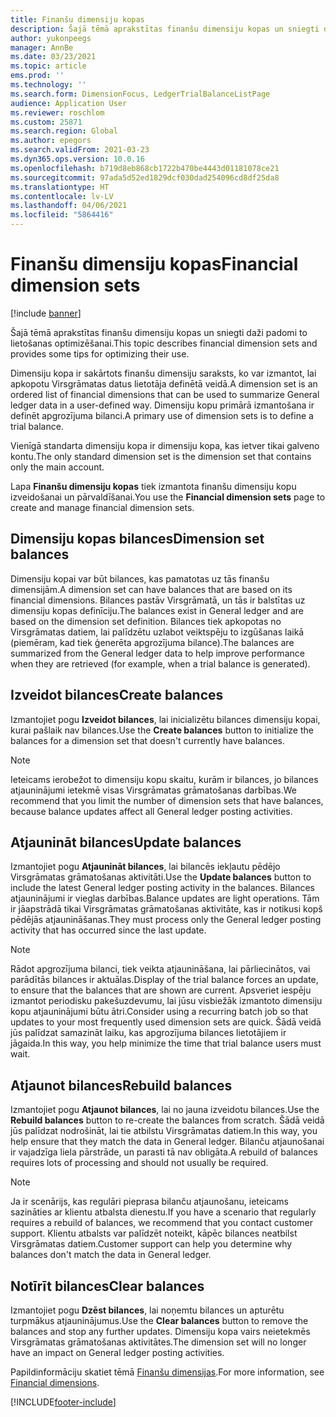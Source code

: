 ```yaml
---
title: Finanšu dimensiju kopas
description: Šajā tēmā aprakstītas finanšu dimensiju kopas un sniegti daži padomi to lietošanas optimizēšanai.
author: yukonpeegs
manager: AnnBe
ms.date: 03/23/2021
ms.topic: article
ems.prod: ''
ms.technology: ''
ms.search.form: DimensionFocus, LedgerTrialBalanceListPage
audience: Application User
ms.reviewer: roschlom
ms.custom: 25871
ms.search.region: Global
ms.author: epegors
ms.search.validFrom: 2021-03-23
ms.dyn365.ops.version: 10.0.16
ms.openlocfilehash: b719d8eb868cb1722b470be4443d01181078ce21
ms.sourcegitcommit: 97ada5d52ed1829dcf030dad254096cd8df25da8
ms.translationtype: HT
ms.contentlocale: lv-LV
ms.lasthandoff: 04/06/2021
ms.locfileid: "5864416"
---
```

# <a name="financial-dimension-sets"></a><span data-ttu-id="b300d-103">Finanšu dimensiju kopas</span><span class="sxs-lookup"><span data-stu-id="b300d-103">Financial dimension sets</span></span>

[!include [banner](../includes/banner.md)]

<span data-ttu-id="b300d-104">Šajā tēmā aprakstītas finanšu dimensiju kopas un sniegti daži padomi to lietošanas optimizēšanai.</span><span class="sxs-lookup"><span data-stu-id="b300d-104">This topic describes financial dimension sets and provides some tips for optimizing their use.</span></span>

<span data-ttu-id="b300d-105">Dimensiju kopa ir sakārtots finanšu dimensiju saraksts, ko var izmantot, lai apkopotu Virsgrāmatas datus lietotāja definētā veidā.</span><span class="sxs-lookup"><span data-stu-id="b300d-105">A dimension set is an ordered list of financial dimensions that can be used to summarize General ledger data in a user-defined way.</span></span> <span data-ttu-id="b300d-106">Dimensiju kopu primārā izmantošana ir definēt apgrozījuma bilanci.</span><span class="sxs-lookup"><span data-stu-id="b300d-106">A primary use of dimension sets is to define a trial balance.</span></span>

<span data-ttu-id="b300d-107">Vienīgā standarta dimensiju kopa ir dimensiju kopa, kas ietver tikai galveno kontu.</span><span class="sxs-lookup"><span data-stu-id="b300d-107">The only standard dimension set is the dimension set that contains only the main account.</span></span>

<span data-ttu-id="b300d-108">Lapa **Finanšu dimensiju kopas** tiek izmantota finanšu dimensiju kopu izveidošanai un pārvaldīšanai.</span><span class="sxs-lookup"><span data-stu-id="b300d-108">You use the **Financial dimension sets** page to create and manage financial dimension sets.</span></span>

## <a name="dimension-set-balances"></a><span data-ttu-id="b300d-109">Dimensiju kopas bilances</span><span class="sxs-lookup"><span data-stu-id="b300d-109">Dimension set balances</span></span>

<span data-ttu-id="b300d-110">Dimensiju kopai var būt bilances, kas pamatotas uz tās finanšu dimensijām.</span><span class="sxs-lookup"><span data-stu-id="b300d-110">A dimension set can have balances that are based on its financial dimensions.</span></span> <span data-ttu-id="b300d-111">Bilances pastāv Virsgrāmatā, un tās ir balstītas uz dimensiju kopas definīciju.</span><span class="sxs-lookup"><span data-stu-id="b300d-111">The balances exist in General ledger and are based on the dimension set definition.</span></span> <span data-ttu-id="b300d-112">Bilances tiek apkopotas no Virsgrāmatas datiem, lai palīdzētu uzlabot veiktspēju to izgūšanas laikā (piemēram, kad tiek ģenerēta apgrozījuma bilance).</span><span class="sxs-lookup"><span data-stu-id="b300d-112">The balances are summarized from the General ledger data to help improve performance when they are retrieved (for example, when a trial balance is generated).</span></span>

## <a name="create-balances"></a><span data-ttu-id="b300d-113">Izveidot bilances</span><span class="sxs-lookup"><span data-stu-id="b300d-113">Create balances</span></span>

<span data-ttu-id="b300d-114">Izmantojiet pogu **Izveidot bilances**, lai inicializētu bilances dimensiju kopai, kurai pašlaik nav bilances.</span><span class="sxs-lookup"><span data-stu-id="b300d-114">Use the **Create balances** button to initialize the balances for a dimension set that doesn't currently have balances.</span></span>

> [!NOTE]
> <span data-ttu-id="b300d-115">Ieteicams ierobežot to dimensiju kopu skaitu, kurām ir bilances, jo bilances atjauninājumi ietekmē visas Virsgrāmatas grāmatošanas darbības.</span><span class="sxs-lookup"><span data-stu-id="b300d-115">We recommend that you limit the number of dimension sets that have balances, because balance updates affect all General ledger posting activities.</span></span>

## <a name="update-balances"></a><span data-ttu-id="b300d-116">Atjaunināt bilances</span><span class="sxs-lookup"><span data-stu-id="b300d-116">Update balances</span></span>

<span data-ttu-id="b300d-117">Izmantojiet pogu **Atjaunināt bilances**, lai bilancēs iekļautu pēdējo Virsgrāmatas grāmatošanas aktivitāti.</span><span class="sxs-lookup"><span data-stu-id="b300d-117">Use the **Update balances** button to include the latest General ledger posting activity in the balances.</span></span> <span data-ttu-id="b300d-118">Bilances atjauninājumi ir vieglas darbības.</span><span class="sxs-lookup"><span data-stu-id="b300d-118">Balance updates are light operations.</span></span> <span data-ttu-id="b300d-119">Tām ir jāapstrādā tikai Virsgrāmatas grāmatošanas aktivitāte, kas ir notikusi kopš pēdējās atjaunināšanas.</span><span class="sxs-lookup"><span data-stu-id="b300d-119">They must process only the General ledger posting activity that has occurred since the last update.</span></span>

> [!NOTE]
> <span data-ttu-id="b300d-120">Rādot apgrozījuma bilanci, tiek veikta atjaunināšana, lai pārliecinātos, vai parādītās bilances ir aktuālas.</span><span class="sxs-lookup"><span data-stu-id="b300d-120">Display of the trial balance forces an update, to ensure that the balances that are shown are current.</span></span> <span data-ttu-id="b300d-121">Apsveriet iespēju izmantot periodisku pakešuzdevumu, lai jūsu visbiežāk izmantoto dimensiju kopu atjauninājumi būtu ātri.</span><span class="sxs-lookup"><span data-stu-id="b300d-121">Consider using a recurring batch job so that updates to your most frequently used dimension sets are quick.</span></span> <span data-ttu-id="b300d-122">Šādā veidā jūs palīdzat samazināt laiku, kas apgrozījuma bilances lietotājiem ir jāgaida.</span><span class="sxs-lookup"><span data-stu-id="b300d-122">In this way, you help minimize the time that trial balance users must wait.</span></span>

## <a name="rebuild-balances"></a><span data-ttu-id="b300d-123">Atjaunot bilances</span><span class="sxs-lookup"><span data-stu-id="b300d-123">Rebuild balances</span></span>

<span data-ttu-id="b300d-124">Izmantojiet pogu **Atjaunot bilances**, lai no jauna izveidotu bilances.</span><span class="sxs-lookup"><span data-stu-id="b300d-124">Use the **Rebuild balances** button to re-create the balances from scratch.</span></span> <span data-ttu-id="b300d-125">Šādā veidā jūs palīdzat nodrošināt, lai tie atbilstu Virsgrāmatas datiem.</span><span class="sxs-lookup"><span data-stu-id="b300d-125">In this way, you help ensure that they match the data in General ledger.</span></span> <span data-ttu-id="b300d-126">Bilanču atjaunošanai ir vajadzīga liela pārstrāde, un parasti tā nav obligāta.</span><span class="sxs-lookup"><span data-stu-id="b300d-126">A rebuild of balances requires lots of processing and should not usually be required.</span></span>

> [!NOTE]
> <span data-ttu-id="b300d-127">Ja ir scenārijs, kas regulāri pieprasa bilanču atjaunošanu, ieteicams sazināties ar klientu atbalsta dienestu.</span><span class="sxs-lookup"><span data-stu-id="b300d-127">If you have a scenario that regularly requires a rebuild of balances, we recommend that you contact customer support.</span></span> <span data-ttu-id="b300d-128">Klientu atbalsts var palīdzēt noteikt, kāpēc bilances neatbilst Virsgrāmatas datiem.</span><span class="sxs-lookup"><span data-stu-id="b300d-128">Customer support can help you determine why balances don't match the data in General ledger.</span></span>

## <a name="clear-balances"></a><span data-ttu-id="b300d-129">Notīrīt bilances</span><span class="sxs-lookup"><span data-stu-id="b300d-129">Clear balances</span></span>

<span data-ttu-id="b300d-130">Izmantojiet pogu **Dzēst bilances**, lai noņemtu bilances un apturētu turpmākus atjauninājumus.</span><span class="sxs-lookup"><span data-stu-id="b300d-130">Use the **Clear balances** button to remove the balances and stop any further updates.</span></span> <span data-ttu-id="b300d-131">Dimensiju kopa vairs neietekmēs Virsgrāmatas grāmatošanas aktivitātes.</span><span class="sxs-lookup"><span data-stu-id="b300d-131">The dimension set will no longer have an impact on General ledger posting activities.</span></span>

<span data-ttu-id="b300d-132">Papildinformāciju skatiet tēmā [Finanšu dimensijas](financial-dimensions.md).</span><span class="sxs-lookup"><span data-stu-id="b300d-132">For more information, see [Financial dimensions](financial-dimensions.md).</span></span>

[!INCLUDE[footer-include](../../includes/footer-banner.md)]
